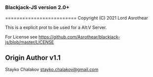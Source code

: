 ### Blackjack-JS version 2.0+
=========================
Copyright (C) 2021 Lord Asrothear

This is a explicit prot to be used for a Alt:V Server.

For License see https://github.com/Asrothear/blackjack-js/blob/master/LICENSE

Origin Author v1.1
---
Stayko Chalakov stayko.chalakov@gmail.com